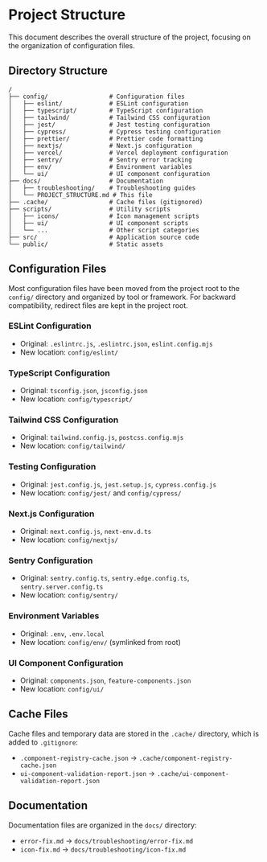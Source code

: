 # Project Structure

This document describes the overall structure of the project, focusing on the organization of configuration files.

## Directory Structure

```
/
├── config/                 # Configuration files
│   ├── eslint/             # ESLint configuration
│   ├── typescript/         # TypeScript configuration
│   ├── tailwind/           # Tailwind CSS configuration
│   ├── jest/               # Jest testing configuration
│   ├── cypress/            # Cypress testing configuration
│   ├── prettier/           # Prettier code formatting
│   ├── nextjs/             # Next.js configuration
│   ├── vercel/             # Vercel deployment configuration
│   ├── sentry/             # Sentry error tracking
│   ├── env/                # Environment variables
│   └── ui/                 # UI component configuration
├── docs/                   # Documentation
│   ├── troubleshooting/    # Troubleshooting guides
│   └── PROJECT_STRUCTURE.md # This file
├── .cache/                 # Cache files (gitignored)
├── scripts/                # Utility scripts
│   ├── icons/              # Icon management scripts
│   ├── ui/                 # UI component scripts
│   └── ...                 # Other script categories
├── src/                    # Application source code
└── public/                 # Static assets
```

## Configuration Files

Most configuration files have been moved from the project root to the `config/` directory and organized by tool or framework. For backward compatibility, redirect files are kept in the project root.

### ESLint Configuration

- Original: `.eslintrc.js`, `.eslintrc.json`, `eslint.config.mjs`
- New location: `config/eslint/`

### TypeScript Configuration

- Original: `tsconfig.json`, `jsconfig.json`
- New location: `config/typescript/`

### Tailwind CSS Configuration

- Original: `tailwind.config.js`, `postcss.config.mjs`
- New location: `config/tailwind/`

### Testing Configuration

- Original: `jest.config.js`, `jest.setup.js`, `cypress.config.js`
- New location: `config/jest/` and `config/cypress/`

### Next.js Configuration

- Original: `next.config.js`, `next-env.d.ts`
- New location: `config/nextjs/`

### Sentry Configuration

- Original: `sentry.config.ts`, `sentry.edge.config.ts`, `sentry.server.config.ts`
- New location: `config/sentry/`

### Environment Variables

- Original: `.env`, `.env.local`
- New location: `config/env/` (symlinked from root)

### UI Component Configuration

- Original: `components.json`, `feature-components.json`
- New location: `config/ui/`

## Cache Files

Cache files and temporary data are stored in the `.cache/` directory, which is added to `.gitignore`:

- `.component-registry-cache.json` → `.cache/component-registry-cache.json`
- `ui-component-validation-report.json` → `.cache/ui-component-validation-report.json`

## Documentation

Documentation files are organized in the `docs/` directory:

- `error-fix.md` → `docs/troubleshooting/error-fix.md`
- `icon-fix.md` → `docs/troubleshooting/icon-fix.md`
